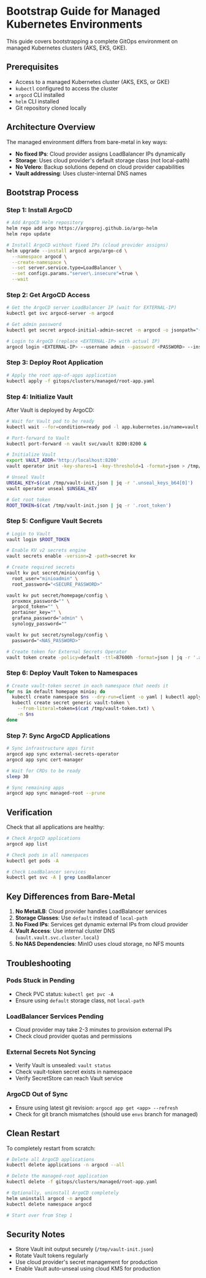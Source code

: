 # Bootstrap Guide for Managed Kubernetes Environments

This guide covers bootstrapping a complete GitOps environment on managed Kubernetes clusters (AKS, EKS, GKE).

## Prerequisites

- Access to a managed Kubernetes cluster (AKS, EKS, or GKE)
- `kubectl` configured to access the cluster
- `argocd` CLI installed
- `helm` CLI installed
- Git repository cloned locally

## Architecture Overview

The managed environment differs from bare-metal in key ways:
- **No fixed IPs**: Cloud provider assigns LoadBalancer IPs dynamically
- **Storage**: Uses cloud provider's default storage class (not local-path)
- **No Velero**: Backup solutions depend on cloud provider capabilities
- **Vault addressing**: Uses cluster-internal DNS names

## Bootstrap Process

### Step 1: Install ArgoCD

```bash
# Add ArgoCD Helm repository
helm repo add argo https://argoproj.github.io/argo-helm
helm repo update

# Install ArgoCD without fixed IPs (cloud provider assigns)
helm upgrade --install argocd argo/argo-cd \
  --namespace argocd \
  --create-namespace \
  --set server.service.type=LoadBalancer \
  --set configs.params."server\.insecure"=true \
  --wait
```

### Step 2: Get ArgoCD Access

```bash
# Get the ArgoCD server LoadBalancer IP (wait for EXTERNAL-IP)
kubectl get svc argocd-server -n argocd

# Get admin password
kubectl get secret argocd-initial-admin-secret -n argocd -o jsonpath="{.data.password}" | base64 -d

# Login to ArgoCD (replace <EXTERNAL-IP> with actual IP)
argocd login <EXTERNAL-IP> --username admin --password <PASSWORD> --insecure
```

### Step 3: Deploy Root Application

```bash
# Apply the root app-of-apps application
kubectl apply -f gitops/clusters/managed/root-app.yaml
```

### Step 4: Initialize Vault

After Vault is deployed by ArgoCD:

```bash
# Wait for Vault pod to be ready
kubectl wait --for=condition=ready pod -l app.kubernetes.io/name=vault -n vault --timeout=300s

# Port-forward to Vault
kubectl port-forward -n vault svc/vault 8200:8200 &

# Initialize Vault
export VAULT_ADDR='http://localhost:8200'
vault operator init -key-shares=1 -key-threshold=1 -format=json > /tmp/vault-init.json

# Unseal Vault
UNSEAL_KEY=$(cat /tmp/vault-init.json | jq -r '.unseal_keys_b64[0]')
vault operator unseal $UNSEAL_KEY

# Get root token
ROOT_TOKEN=$(cat /tmp/vault-init.json | jq -r '.root_token')
```

### Step 5: Configure Vault Secrets

```bash
# Login to Vault
vault login $ROOT_TOKEN

# Enable KV v2 secrets engine
vault secrets enable -version=2 -path=secret kv

# Create required secrets
vault kv put secret/minio/config \
  root_user="minioadmin" \
  root_password="<SECURE_PASSWORD>"

vault kv put secret/homepage/config \
  proxmox_password="" \
  argocd_token="" \
  portainer_key="" \
  grafana_password="admin" \
  synology_password=""

vault kv put secret/synology/config \
  password="<NAS_PASSWORD>"

# Create token for External Secrets Operator
vault token create -policy=default -ttl=87600h -format=json | jq -r '.auth.client_token' > /tmp/vault-token.txt
```

### Step 6: Deploy Vault Token to Namespaces

```bash
# Create vault-token secret in each namespace that needs it
for ns in default homepage minio; do
  kubectl create namespace $ns --dry-run=client -o yaml | kubectl apply -f -
  kubectl create secret generic vault-token \
    --from-literal=token=$(cat /tmp/vault-token.txt) \
    -n $ns
done
```

### Step 7: Sync ArgoCD Applications

```bash
# Sync infrastructure apps first
argocd app sync external-secrets-operator
argocd app sync cert-manager

# Wait for CRDs to be ready
sleep 30

# Sync remaining apps
argocd app sync managed-root --prune
```

## Verification

Check that all applications are healthy:

```bash
# Check ArgoCD applications
argocd app list

# Check pods in all namespaces
kubectl get pods -A

# Check LoadBalancer services
kubectl get svc -A | grep LoadBalancer
```

## Key Differences from Bare-Metal

1. **No MetalLB**: Cloud provider handles LoadBalancer services
2. **Storage Classes**: Use `default` instead of `local-path`
3. **No Fixed IPs**: Services get dynamic external IPs from cloud provider
4. **Vault Access**: Use internal cluster DNS (`vault.vault.svc.cluster.local`)
5. **No NAS Dependencies**: MinIO uses cloud storage, no NFS mounts

## Troubleshooting

### Pods Stuck in Pending
- Check PVC status: `kubectl get pvc -A`
- Ensure using `default` storage class, not `local-path`

### LoadBalancer Services Pending
- Cloud provider may take 2-3 minutes to provision external IPs
- Check cloud provider quotas and permissions

### External Secrets Not Syncing
- Verify Vault is unsealed: `vault status`
- Check vault-token secret exists in namespace
- Verify SecretStore can reach Vault service

### ArgoCD Out of Sync
- Ensure using latest git revision: `argocd app get <app> --refresh`
- Check for git branch mismatches (should use `envs` branch for managed)

## Clean Restart

To completely restart from scratch:

```bash
# Delete all ArgoCD applications
kubectl delete applications -n argocd --all

# Delete the managed-root application
kubectl delete -f gitops/clusters/managed/root-app.yaml

# Optionally, uninstall ArgoCD completely
helm uninstall argocd -n argocd
kubectl delete namespace argocd

# Start over from Step 1
```

## Security Notes

- Store Vault init output securely (`/tmp/vault-init.json`)
- Rotate Vault tokens regularly
- Use cloud provider's secret management for production
- Enable Vault auto-unseal using cloud KMS for production